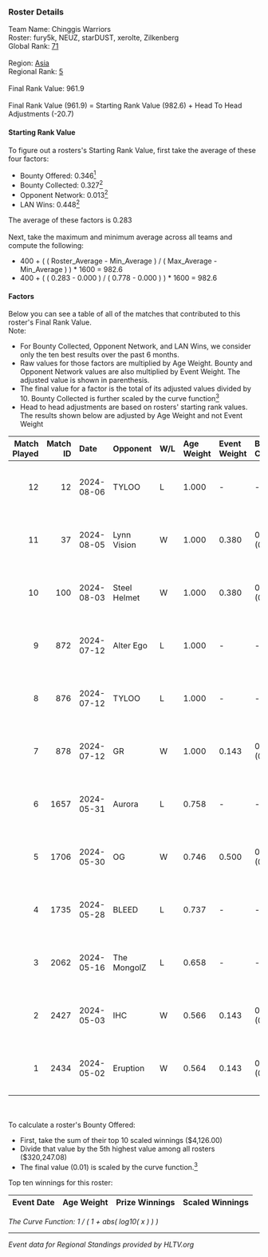 ### Roster Details<br />
Team Name: Chinggis Warriors<br />
Roster: fury5k, NEUZ, starDUST, xerolte, Zilkenberg<br />
Global Rank: [71](../standings_global.md)<br />
<br />
Region: [Asia]( ../standings_asia.md)<br />
Regional Rank: [5]( ../standings_asia.md)<br />
<br />
Final Rank Value:  961.9<br />
<br />
Final Rank Value (961.9) = Starting Rank Value (982.6) + Head To Head Adjustments (-20.7)<br />

#### Starting Rank Value<br />
To figure out a rosters's Starting Rank Value, first take the average of these four factors:<br />
- Bounty Offered: 0.346[<sup>1</sup>](#table2)
- Bounty Collected: 0.327[<sup>2</sup>](#table1)
- Opponent Network: 0.013[<sup>2</sup>](#table1)
- LAN Wins: 0.448[<sup>2</sup>](#table1)

The average of these factors is 0.283<br />
<br />
Next, take the maximum and minimum average across all teams and compute the following:<br />
- 400 + ( ( Roster_Average - Min_Average ) / ( Max_Average - Min_Average ) ) * 1600 = 982.6
- 400 + ( ( 0.283 - 0.000 ) / ( 0.778 - 0.000 ) ) * 1600 = 982.6


#### Factors<br />
Below you can see a table of all of the matches that contributed to this roster's Final Rank Value.<br />
Note:<br />

- For Bounty Collected, Opponent Network, and LAN Wins, we consider only the ten best results over the past 6 months.
- Raw values for those factors are multiplied by Age Weight. Bounty and Opponent Network values are also multiplied by Event Weight. The adjusted value is shown in parenthesis.
- The final value for a factor is the total of its adjusted values divided by 10. Bounty Collected is further scaled by the curve function[<sup>3</sup>](#curveFunction)
- Head to head adjustments are based on rosters' starting rank values. The results shown below are adjusted by Age Weight and not Event Weight
<span id="table1"></span><br />


| Match Played | Match ID | Date       | Opponent     | W/L | Age Weight | Event Weight | Bounty Collected | Opponent Network | LAN Wins  | H2H Adj. | Roster                                      |
| -: | -: | :- | :- | :- | :- | :- | :- | :- | :- | -: | :- |
|           12 |       12 | 2024-08-06 | TYLOO        | L   | 1.000      | -            | -                | -                | -         |   -13.89 | fury5k, NEUZ, starDUST, xerolte, Zilkenberg |
|           11 |       37 | 2024-08-05 | Lynn Vision  | W   | 1.000      | 0.380        | 0.086 (0.033)    | 0.182 (0.069)    | 1 (1.000) |    19.90 | fury5k, NEUZ, starDUST, xerolte, Zilkenberg |
|           10 |      100 | 2024-08-03 | Steel Helmet | W   | 1.000      | 0.380        | 0.005 (0.002)    | 0.000 (0.000)    | 1 (1.000) |     2.68 | fury5k, NEUZ, starDUST, xerolte, Zilkenberg |
|            9 |      872 | 2024-07-12 | Alter Ego    | L   | 1.000      | -            | -                | -                | -         |   -28.77 | fury5k, NEUZ, starDUST, xerolte, Zilkenberg |
|            8 |      876 | 2024-07-12 | TYLOO        | L   | 1.000      | -            | -                | -                | -         |   -15.96 | fury5k, NEUZ, starDUST, xerolte, Zilkenberg |
|            7 |      878 | 2024-07-12 | GR           | W   | 1.000      | 0.143        | 0.008 (0.001)    | 0.072 (0.010)    | 0 (0.000) |     4.43 | fury5k, NEUZ, starDUST, xerolte, Zilkenberg |
|            6 |     1657 | 2024-05-31 | Aurora       | L   | 0.758      | -            | -                | -                | -         |    -1.01 | fury5k, NEUZ, starDUST, xerolte, Zilkenberg |
|            5 |     1706 | 2024-05-30 | OG           | W   | 0.746      | 0.500        | 0.137 (0.051)    | 0.120 (0.045)    | 1 (0.746) |    12.93 | fury5k, NEUZ, starDUST, xerolte, Zilkenberg |
|            4 |     1735 | 2024-05-28 | BLEED        | L   | 0.737      | -            | -                | -                | -         |    -2.41 | fury5k, NEUZ, starDUST, xerolte, Zilkenberg |
|            3 |     2062 | 2024-05-16 | The MongolZ  | L   | 0.658      | -            | -                | -                | -         |    -0.13 | fury5k, NEUZ, starDUST, xerolte, Zilkenberg |
|            2 |     2427 | 2024-05-03 | IHC          | W   | 0.566      | 0.143        | 0.000 (0.000)    | 0.022 (0.002)    | 1 (0.566) |     0.82 | fury5k, NEUZ, starDUST, xerolte, Zilkenberg |
|            1 |     2434 | 2024-05-02 | Eruption     | W   | 0.564      | 0.143        | 0.000 (0.000)    | 0.000 (0.000)    | 1 (0.564) |     0.65 | fury5k, NEUZ, starDUST, xerolte, Zilkenberg |

<br />
<span id="table2"></span><br />
To calculate a roster's Bounty Offered:<br />

- First, take the sum of their top 10 scaled winnings ($4,126.00)
- Divide that value by the 5th highest value among all rosters ($320,247.08)
- The final value (0.01) is scaled by the curve function.[<sup>3</sup>](#curveFunction)

Top ten winnings for this roster:<br />

| Event Date | Age Weight | Prize Winnings | Scaled Winnings |
| :- | -: | :- | :- |


<span id="curveFunction"></span>_The Curve Function: 1 / ( 1 + abs( log10( x ) ) )_<br />

---
_Event data for Regional Standings provided by HLTV.org_<br />
